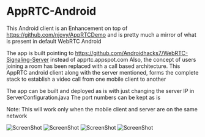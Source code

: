 # AppRTC-Android

This Android client is an Enhancement on top of https://github.com/njovy/AppRTCDemo and is pretty much a mirror of what is present in default WebRTC Android

The app is built pointing to https://github.com/Androidhacks7/WebRTC-Signaling-Server instead of apprtc.appspot.com
Also, the concept of users joining a room has been replaced with a call based architecture. This AppRTC android client along with the server mentioned, forms the complete stack to establish a video call from one mobile client to another

The app can be built and deployed as is with just changing the server IP in ServerConfiguration.java
The port numbers can be kept as is

Note: This will work only when the mobile client and server are on the same network

![ScreenShot](https://raw.github.com/Androidhacks7/AppRTC-Android/master/screenshots/Screenshot_2015-12-31-09-19-20.png)
![ScreenShot](https://raw.github.com/Androidhacks7/AppRTC-Android/master/screenshots/Screenshot_2015-12-31-09-19-24.png)
![ScreenShot](https://raw.github.com/Androidhacks7/AppRTC-Android/master/screenshots/Screenshot_20151231-092257.png)
![ScreenShot](https://raw.github.com/Androidhacks7/AppRTC-Android/master/screenshots/Screenshot_2015-12-31-09-21-51.png)
